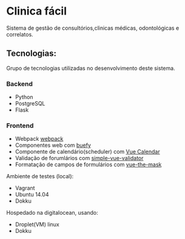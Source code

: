 # Clinica fácil
Sistema de gestão de consultórios,clinicas médicas, odontológicas e correlatos.

## Tecnologias:
Grupo de tecnologias utilizadas no desenvolvimento deste sistema.

### Backend
* Python
* PostgreSQL
* Flask

### Frontend
* Webpack [webpack](https://webpack.js.org/)
* Componentes web com [buefy](https://buefy.github.io)
* Componente de calendário(scheduler) com [Vue Calendar](https://v-calendar.davidpaternina.com/) 
* Validação de forumlários com [simple-vue-validator](https://github.com/semisleep/simple-vue-validator)
* Formatação de campos de formulários com [vue-the-mask](https://github.com/vuejs-tips/vue-the-mask)

Ambiente de testes (local):
* Vagrant
* Ubuntu 14.04
* Dokku

Hospedado na digitalocean, usando:
* Droplet(VM) linux
* Dokku
